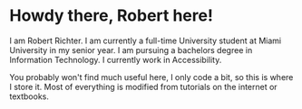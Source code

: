 # Howdy there, Robert here!

I am Robert Richter. I am currently a full-time University student at Miami University in my senior year. I am pursuing a bachelors degree in Information Technology. I currently work in Accessibility. 

You probably won't find much useful here, I only code a bit, so this is where I store it. Most of everything is modified from tutorials on the internet or textbooks.

<!--
**therobertrich/therobertrich** is a ✨ _special_ ✨ repository because its `README.md` (this file) appears on your GitHub profile.

Here are some ideas to get you started:

- 🔭 I’m currently working on ...
- 🌱 I’m currently learning ...
- 👯 I’m looking to collaborate on ...
- 🤔 I’m looking for help with ...
- 💬 Ask me about ...
- 📫 How to reach me: ...
- 😄 Pronouns: ...
- ⚡ Fun fact: ...
-->
